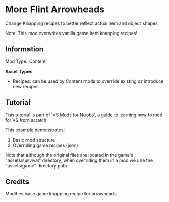 # More Flint Arrowheads

Change Knapping recipes to better reflect actual item and object shapes

Note: This mod overwrites vanilla game item knapping recipes!

## Information

Mod Type: Content 

**Asset Types**

- Recipes: can be used by Content mods to override existing or introduce new recipes

## Tutorial

This tutorial is part of 'VS Mods for Noobs', a guide to learning how to mod for VS from scratch

This example demonstrates:

1. Basic mod structure
2. Overriding game recipes (json)

Note that although the original files are located in the game's "assets\survival" directory, when overriding them in a mod we use the "assets\game" directory path

## Credits

Modifies base game knapping recipe for arrowheads

